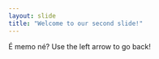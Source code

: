 ```yaml
---
layout: slide
title: "Welcome to our second slide!"
---
```

É memo né?
Use the left arrow to go back!
